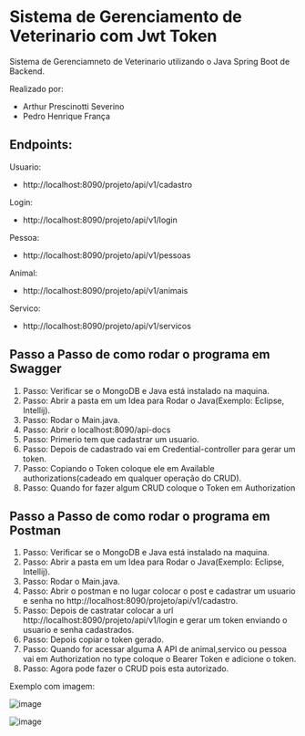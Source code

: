 # Sistema de Gerenciamento de Veterinario com Jwt Token
 Sistema de Gerenciamneto de Veterinario utilizando o Java Spring Boot de Backend. 
 
 Realizado por:  
   - Arthur Prescinotti Severino  
   - Pedro Henrique França

## Endpoints:
Usuario:  
- http://localhost:8090/projeto/api/v1/cadastro

Login:
- http://localhost:8090/projeto/api/v1/login
  
Pessoa:   
-   http://localhost:8090/projeto/api/v1/pessoas  

Animal:  
- http://localhost:8090/projeto/api/v1/animais  

Servico:  
-  http://localhost:8090/projeto/api/v1/servicos

## Passo a Passo de como rodar o programa em Swagger
 1. Passo: Verificar se o MongoDB e Java está instalado na maquina.  
 2. Passo: Abrir a pasta em um Idea para Rodar o Java(Exemplo: Eclipse, Intellij).  
 3. Passo: Rodar o Main.java.  
 4. Passo: Abrir o localhost:8090/api-docs     
 5. Passo: Primerio tem que cadastrar um usuario.
 6. Passo: Depois de cadastrado vai em Credential-controller para gerar um token.
 7. Passo: Copiando o Token coloque ele em Available authorizations(cadeado em qualquer operação do CRUD).
 8. Passo: Quando for fazer algum CRUD coloque o Token em Authorization 

  ## Passo a Passo de como rodar o programa em Postman
 1. Passo: Verificar se o MongoDB e Java está instalado na maquina.  
 2. Passo: Abrir a pasta em um Idea para Rodar o Java(Exemplo: Eclipse, Intellij).  
 3. Passo: Rodar o Main.java.  
 4. Passo: Abrir o postman e no lugar colocar o post e cadastrar um usuario e senha no http://localhost:8090/projeto/api/v1/cadastro.     
 5. Passo: Depois de castratar colocar a url http://localhost:8090/projeto/api/v1/login e gerar um token enviando o usuario e senha cadastrados.
 6. Passo: Depois copiar o token gerado.
 7. Passo: Quando for acessar alguma A API de animal,servico ou pessoa vai em Authorization no type coloque o Bearer Token e adicione o token.
 8. Passo: Agora pode fazer o CRUD pois esta autorizado.

Exemplo com imagem:

![image](https://github.com/user-attachments/assets/d1cc3ac3-faf7-45e5-9154-d8c5e65faa09)


![image](https://github.com/user-attachments/assets/f2f35582-497c-408e-8772-951f04a33010)



